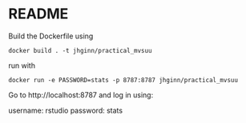 # README

Build the Dockerfile using 

```shell
docker build . -t jhginn/practical_mvsuu
```

run with  

```shell
docker run -e PASSWORD=stats -p 8787:8787 jhginn/practical_mvsuu
```

Go to http://localhost:8787 and log in using:

username: rstudio
password: stats